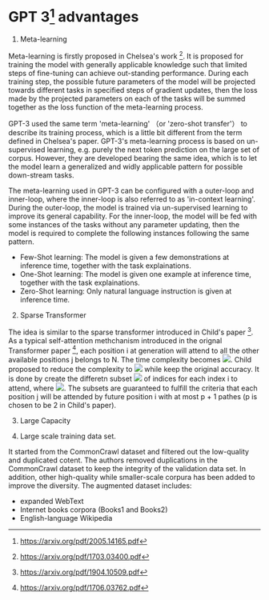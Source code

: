 # GPT 3[^1] advantages

1. Meta-learning 

Meta-learning is firstly proposed in Chelsea's work [^2]. It is proposed for training the model with generally applicable knowledge such that limited steps of fine-tuning can achieve out-standing performance. During each training step, the possible future parameters of the model will be projected towards different tasks in specified steps of gradient updates, then the loss made by the projected parameters on each of the tasks will be summed together as the loss function of the meta-learning process.  

GPT-3 used the same term 'meta-learning' （or 'zero-shot transfer'） to describe its training process, which is a little bit different from the term defined in Chelsea's paper. GPT-3's meta-learning process is based on un-supervised learning, e.g. purely the next token prediction on the large set of corpus. However, they are developed bearing the same idea, which is to let the model learn a generalized and widly applicable pattern for possible down-stream tasks.

The meta-learning used in GPT-3 can be configured with a outer-loop and inner-loop, where the inner-loop is also referred to as 'in-context learning'. During the outer-loop, the model is trained via un-supervised learning to improve its general capability. For the inner-loop, the model will be fed with some instances of the tasks without any parameter updating, then the model is required to complete the following instances following the same pattern. 

- Few-Shot learning: The model is given a few demonstrations at inference time, together with the task explainations.
- One-Shot learning: The model is given one example at inference time, together with the task explainations. 
- Zero-Shot learning: Only natural language instruction is given at inference time. 

2. Sparse Transformer

The idea is similar to the sparse transformer introduced in Child's paper [^3]. As a typical self-attention methchanism introduced in the orignal Transformer paper [^4], each position i at generation will attend to all the other available positions j belongs to N. The time complexity becomes <img src="https://render.githubusercontent.com/render/math?math=O(n^2)">. Child proposed to reduce the complexity to <img src="https://render.githubusercontent.com/render/math?math=O(n\sqrt n)"> while keep the original accuracy. It is done by create the differetn subset <img src="https://render.githubusercontent.com/render/math?math=A^m_i"> of indices for each index i to attend, where <img src="https://render.githubusercontent.com/render/math?math=|A^m_i| = \sqrt n">. The subsets are guaranteed to fulfill the criteria that each position j will be attended by future position i with at most p + 1 pathes (p is chosen to be 2 in Child's paper).

3. Large Capacity

4. Large scale training data set. 

It started from the CommonCrawl dataset and filtered out the low-quality and duplicated cotent. The authors removed duplications in the CommonCrawl dataset to keep the integrity of the validation data set. In addition, other high-quality while smaller-scale corpura has been added to improve the diversity. The augmented dataset includes: 
- expanded WebText
- Internet books corpora (Books1 and Books2)
- English-language Wikipedia


[^1]: https://arxiv.org/pdf/2005.14165.pdf
[^2]: https://arxiv.org/pdf/1703.03400.pdf
[^3]: https://arxiv.org/pdf/1904.10509.pdf
[^4]: https://arxiv.org/pdf/1706.03762.pdf
